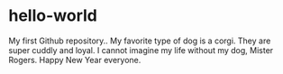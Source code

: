 # hello-world
My first Github repository..
My favorite type of dog is a corgi. They are super cuddly and loyal. I cannot imagine my life without my dog, Mister Rogers.
Happy New Year everyone.
